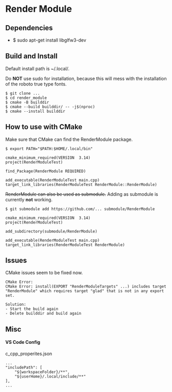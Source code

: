 # Render Module





## Dependencies
- $ sudo apt-get install libglfw3-dev

## Build and Install

Default install path is ~/.local/.

Do **NOT** use sudo for installation, because this will mess with the installation of the roboto true type fonts.
```
$ git clone ...
$ cd render_module
$ cmake -B builddir
$ cmake --build builddir/ -- -j$(nproc)
$ cmake --install builddir
```


## How to use with CMake
Make sure that CMake can find the RenderModule package.

```
$ export PATH="$PATH:$HOME/.local/bin"
```

```
cmake_minimum_required(VERSION  3.14)
project(RenderModuleTest)

find_Package(RenderModule REQUIRED)

add_executable(RenderModuleTest main.cpp)
target_link_libraries(RenderModuleTest RenderModule::RenderModule)
```

~~RenderModule can also be used as submodule.~~
Adding as submodule is currently **not** working.
```
$ git submodule add https://github.com/... submodule/RenderModule

cmake_minimum_required(VERSION  3.14)
project(RenderModuleTest)

add_subdirectory(submodule/RenderModule)

add_executable(RenderModuleTest main.cpp)
target_link_libraries(RenderModuleTest RenderModule)
```

## Issues

CMake issues seem to be fixed now.
```
CMake Error:
CMake Error: install(EXPORT "RenderModuleTargets" ...) includes target "RenderModule" which requires target "glad" that is not in any export set.

Solution:
- Start the build again
- Delete builddir and build again
```

## Misc

#### VS Code Config

c_cpp_properites.json
```
...
"includePath": [
    "${workspaceFolder}/**",
    "${userHome}/.local/include/**"
],
...
```
